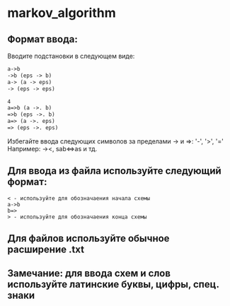 ﻿# markov_algorithm

## Формат ввода:
Вводите подстановки в следующем виде:
```4
a->b
->b (eps -> b)
a-> (a -> eps)
-> (eps -> eps)

4
a=>b (a ->. b)
=>b (eps ->. b)
a=> (a ->. eps)
=> (eps ->. eps)
```
Избегайте ввода следующих символов за пределами -> и =>: '-', '>', '='
Например: -><, sab<=>as и тд. 

## Для ввода из файла используйте следующий формат:
```
< - используйте для обозначаения начала схемы
a->b
b=>
> - используйте для обозначаения конца схемы
```
## Для файлов используйте обычное расширение .txt

## Замечание: для ввода схем и слов используйте латинские буквы, цифры, спец. знаки
